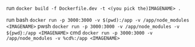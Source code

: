 run `docker build -f Dockerfile.dev -t <(you pick the)IMAGENAME> .`

run
bash `docker run -p 3000:3000 -v $(pwd):/app -v /app/node_modules <IMAGENAME>`
pwsh `docker run -p 3000:3000 -v /app/node_modules -v ${pwd}:/app <IMAGENAME>`
cmd `docker run -p 3000:3000 -v /app/node_modules -v %cd%:/app <IMAGENAME>`

